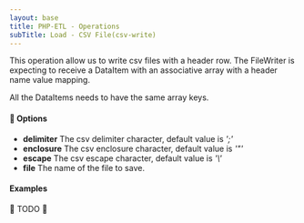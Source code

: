 ```yaml
---
layout: base
title: PHP-ETL - Operations
subTitle: Load - CSV File(csv-write)
---
```


This operation allow us to write csv files with a header row. The FileWriter is expecting to receive a DataItem with
an associative array with a header name value mapping.

All the DataItems needs to have the same array keys.

#### 🔧 Options

- **delimiter** The csv delimiter character, default value is *';'*
- **enclosure** The csv enclosure character, default value is *'"'*
- **escape** The csv escape character, default value is *'\\'*
- **file** The name of the file to save. 

#### Examples

🚧 TODO 🚧